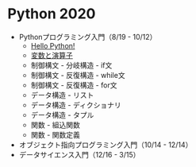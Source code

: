 # Python 2020

+ Pythonプログラミング入門（8/19 - 10/12）
  + [Hello Python!](01_basic/01_basic.md)
  + [変数と演算子](01_basic/02_basic.md)
  + 制御構文 - 分岐構造 - if文
  + 制御構文 - 反復構造 - while文
  + 制御構文 - 反復構造 - for文
  + データ構造 - リスト
  + データ構造 - ディクショナリ
  + データ構造 - タプル
  + 関数 - 組込関数
  + 関数 - 関数定義
+ オブジェクト指向プログラミング入門（10/14 - 12/14）
+ データサイエンス入門（12/16 - 3/15）

